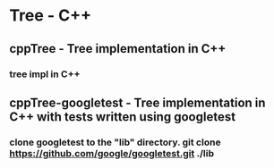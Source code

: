 # Tree - C++
## cppTree - Tree implementation in C++
### tree impl in C++
## cppTree-googletest - Tree implementation in C++ with tests written using googletest
### clone googletest to the "lib" directory. git clone https://github.com/google/googletest.git ./lib